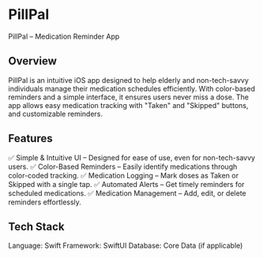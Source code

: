 # PillPal
PillPal – Medication Reminder App

## Overview

PillPal is an intuitive iOS app designed to help elderly and non-tech-savvy individuals manage their medication schedules efficiently. With color-based reminders and a simple interface, it ensures users never miss a dose. The app allows easy medication tracking with "Taken" and "Skipped" buttons, and customizable reminders.

## Features

✅ Simple & Intuitive UI – Designed for ease of use, even for non-tech-savvy users.
✅ Color-Based Reminders – Easily identify medications through color-coded tracking.
✅ Medication Logging – Mark doses as Taken or Skipped with a single tap.
✅ Automated Alerts – Get timely reminders for scheduled medications.
✅ Medication Management – Add, edit, or delete reminders effortlessly.

## Tech Stack

Language: Swift
Framework: SwiftUI
Database: Core Data (if applicable)
